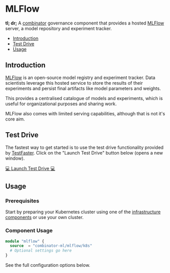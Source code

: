 # MLFlow

**tl; dr;** A [combinator](https://combinator.ml) governance component that provides a hosted [MLFlow](https://mlflow.org) server, a model repository and experiment tracker.

- [Introduction](#introduction)
- [Test Drive](#test-drive)
- [Usage](#usage)

## Introduction

[MLFlow](https://mlflow.org) is an open-source model registry and experiment tracker. Data scientists leverage this hosted service to store the results of their experiments and persist final artifacts like model parameters and weights.

This provides a centralised catalogue of models and experiments, which is useful for organizational purposes and sharing work.

MLFlow also comes with limited serving capabilities, although that is not it's core aim.

## Test Drive

The fastest way to get started is to use the test drive functionality provided by [TestFaster](https://testfaster.ci). Click on the "Launch Test Drive" button below (opens a new window).

<a href="https://testfaster.ci/launch?embedded=true&amp;repo=https://github.com/combinator-ml/terraform-k8s-mlflow&amp;file=examples/testfaster/.testfaster.yml" target="_blank">:computer: Launch Test Drive :computer:</a>

## Usage

### Prerequisites

Start by preparing your Kubernetes cluster using one of the [infrastructure components](https://combinator.ml/infrastructure/introduction/) or use your own cluster.

### Component Usage

```terraform
module "mlflow" {
  source  = "combinator-ml/mlflow/k8s"
  # Optional settings go here
}
```

See the full configuration options below.
